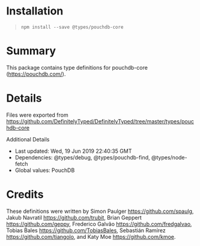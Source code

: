 # Installation
> `npm install --save @types/pouchdb-core`

# Summary
This package contains type definitions for pouchdb-core (https://pouchdb.com/).

# Details
Files were exported from https://github.com/DefinitelyTyped/DefinitelyTyped/tree/master/types/pouchdb-core

Additional Details
 * Last updated: Wed, 19 Jun 2019 22:40:35 GMT
 * Dependencies: @types/debug, @types/pouchdb-find, @types/node-fetch
 * Global values: PouchDB

# Credits
These definitions were written by Simon Paulger <https://github.com/spaulg>, Jakub Navratil <https://github.com/trubit>, Brian Geppert <https://github.com/geppy>, Frederico Galvão <https://github.com/fredgalvao>, Tobias Bales <https://github.com/TobiasBales>, Sebastián Ramírez <https://github.com/tiangolo>, and Katy Moe <https://github.com/kmoe>.
